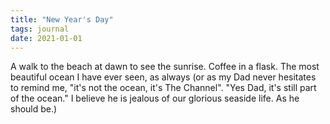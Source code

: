 ```yaml
---
title: "New Year's Day"
tags: journal
date: 2021-01-01
---
```

A walk to the beach at dawn to see the sunrise. Coffee in a flask. The most beautiful ocean I have ever seen, as always (or as my Dad never hesitates to remind me, "it's not the ocean, it's The Channel". "Yes Dad, it's still part of the ocean." I believe he is jealous of our glorious seaside life. As he should be.) 